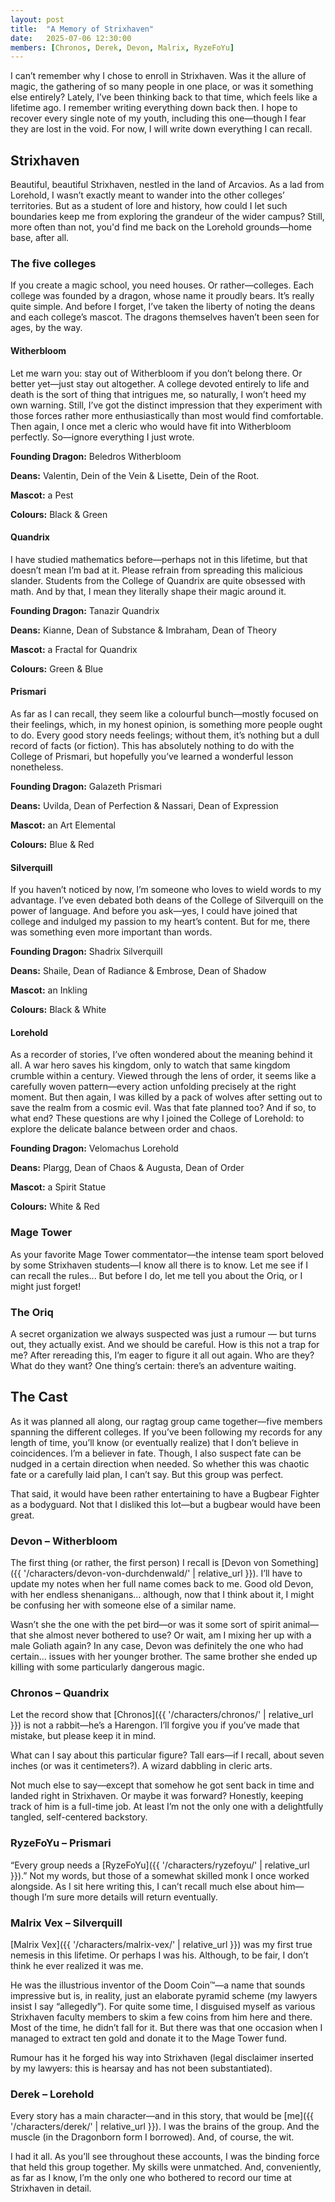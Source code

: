 ```yaml
---
layout: post
title:  "A Memory of Strixhaven"
date:   2025-07-06 12:30:00
members: [Chronos, Derek, Devon, Malrix, RyzeFoYu]
---
```


I can’t remember why I chose to enroll in Strixhaven. Was it the allure of magic, the gathering of so many people in one place, or was it something else entirely? Lately, I’ve been thinking back to that time, which feels like a lifetime ago. I remember writing everything down back then. I hope to recover every single note of my youth, including this one—though I fear they are lost in the void. For now, I will write down everything I can recall.

## Strixhaven

Beautiful, beautiful Strixhaven, nestled in the land of Arcavios. As a lad from Lorehold, I wasn’t exactly meant to wander into the other colleges’ territories. But as a student of lore and history, how could I let such boundaries keep me from exploring the grandeur of the wider campus? Still, more often than not, you'd find me back on the Lorehold grounds—home base, after all.

### The five colleges
If you create a magic school, you need houses. Or rather—colleges. Each college was founded by a dragon, whose name it proudly bears. It’s really quite simple. And before I forget, I’ve taken the liberty of noting the deans and each college’s mascot. The dragons themselves haven’t been seen for ages, by the way.

#### Witherbloom
Let me warn you: stay out of Witherbloom if you don’t belong there. Or better yet—just stay out altogether. A college devoted entirely to life and death is the sort of thing that intrigues me, so naturally, I won’t heed my own warning. Still, I’ve got the distinct impression that they experiment with those forces rather more enthusiastically than most would find comfortable. Then again, I once met a cleric who would have fit into Witherbloom perfectly. So—ignore everything I just wrote.

**Founding Dragon:** Beledros Witherbloom

**Deans:** Valentin, Dein of the Vein & Lisette, Dein of the Root.

**Mascot:** a Pest

**Colours:** Black & Green

#### Quandrix

I have studied mathematics before—perhaps not in this lifetime, but that doesn’t mean I’m bad at it. Please refrain from spreading this malicious slander. Students from the College of Quandrix are quite obsessed with math. And by that, I mean they literally shape their magic around it.

**Founding Dragon:** Tanazir Quandrix

**Deans:** Kianne, Dean of Substance & Imbraham, Dean of Theory

**Mascot:** a Fractal for Quandrix

**Colours:** Green & Blue

#### Prismari

As far as I can recall, they seem like a colourful bunch—mostly focused on their feelings, which, in my honest opinion, is something more people ought to do. Every good story needs feelings; without them, it’s nothing but a dull record of facts (or fiction). This has absolutely nothing to do with the College of Prismari, but hopefully you’ve learned a wonderful lesson nonetheless.

**Founding Dragon:** Galazeth Prismari

**Deans:** Uvilda, Dean of Perfection & Nassari, Dean of Expression

**Mascot:** an Art Elemental

**Colours:** Blue & Red

#### Silverquill
If you haven’t noticed by now, I’m someone who loves to wield words to my advantage. I’ve even debated both deans of the College of Silverquill on the power of language. And before you ask—yes, I could have joined that college and indulged my passion to my heart’s content. But for me, there was something even more important than words.

**Founding Dragon:** Shadrix Silverquill

**Deans:** Shaile, Dean of Radiance & Embrose, Dean of Shadow

**Mascot:** an Inkling

**Colours:** Black & White

#### Lorehold
As a recorder of stories, I’ve often wondered about the meaning behind it all. A war hero saves his kingdom, only to watch that same kingdom crumble within a century. Viewed through the lens of order, it seems like a carefully woven pattern—every action unfolding precisely at the right moment. But then again, I was killed by a pack of wolves after setting out to save the realm from a cosmic evil. Was that fate planned too? And if so, to what end? These questions are why I joined the College of Lorehold: to explore the delicate balance between order and chaos.

**Founding Dragon:** Velomachus Lorehold

**Deans:** Plargg, Dean of Chaos & Augusta, Dean of Order

**Mascot:** a Spirit Statue

**Colours:** White & Red

### Mage Tower
As your favorite Mage Tower commentator—the intense team sport beloved by some Strixhaven students—I know all there is to know. Let me see if I can recall the rules... But before I do, let me tell you about the Oriq, or I might just forget!

### The Oriq
A secret organization we always suspected was just a rumour — but turns out, they actually exist. And we should be careful. How is this not a trap for me? After rereading this, I’m eager to figure it all out again. Who are they? What do they want? One thing’s certain: there’s an adventure waiting.

## The Cast

As it was planned all along, our ragtag group came together—five members spanning the different colleges. If you’ve been following my records for any length of time, you’ll know (or eventually realize) that I don’t believe in coincidences. I’m a believer in fate. Though, I also suspect fate can be nudged in a certain direction when needed. So whether this was chaotic fate or a carefully laid plan, I can’t say. But this group was perfect.

That said, it would have been rather entertaining to have a Bugbear Fighter as a bodyguard. Not that I disliked this lot—but a bugbear would have been great.

### Devon – Witherbloom
The first thing (or rather, the first person) I recall is [Devon von Something]({{ '/characters/devon-von-durchdenwald/' | relative_url }}). I’ll have to update my notes when her full name comes back to me. Good old Devon, with her endless shenanigans… although, now that I think about it, I might be confusing her with someone else of a similar name.

Wasn’t she the one with the pet bird—or was it some sort of spirit animal—that she almost never bothered to use? Or wait, am I mixing her up with a male Goliath again? In any case, Devon was definitely the one who had certain… issues with her younger brother. The same brother she ended up killing with some particularly dangerous magic.

### Chronos – Quandrix
Let the record show that [Chronos]({{ '/characters/chronos/' | relative_url }}) is not a rabbit—he’s a Harengon. I’ll forgive you if you’ve made that mistake, but please keep it in mind.

What can I say about this particular figure? Tall ears—if I recall, about seven inches (or was it centimeters?). A wizard dabbling in cleric arts. 

Not much else to say—except that somehow he got sent back in time and landed right in Strixhaven. Or maybe it was forward? Honestly, keeping track of him is a full-time job. At least I’m not the only one with a delightfully tangled, self-centered backstory.

### RyzeFoYu – Prismari
“Every group needs a [RyzeFoYu]({{ '/characters/ryzefoyu/' | relative_url }}).” Not my words, but those of a somewhat skilled monk I once worked alongside. As I sit here writing this, I can’t recall much else about him—though I’m sure more details will return eventually.

### Malrix Vex – Silverquill
[Malrix Vex]({{ '/characters/malrix-vex/' | relative_url }}) was my first true nemesis in this lifetime. Or perhaps I was his. Although, to be fair, I don’t think he ever realized it was me.

He was the illustrious inventor of the Doom Coin™—a name that sounds impressive but is, in reality, just an elaborate pyramid scheme (my lawyers insist I say “allegedly”). For quite some time, I disguised myself as various Strixhaven faculty members to skim a few coins from him here and there. Most of the time, he didn’t fall for it. But there was that one occasion when I managed to extract ten gold and donate it to the Mage Tower fund.

Rumour has it he forged his way into Strixhaven (legal disclaimer inserted by my lawyers: this is hearsay and has not been substantiated).

### Derek – Lorehold
Every story has a main character—and in this story, that would be [me]({{ '/characters/derek/' | relative_url }}). I was the brains of the group. And the muscle (in the Dragonborn form I borrowed). And, of course, the wit.

I had it all. As you’ll see throughout these accounts, I was the binding force that held this group together. My skills were unmatched. And, conveniently, as far as I know, I’m the only one who bothered to record our time at Strixhaven in detail.

